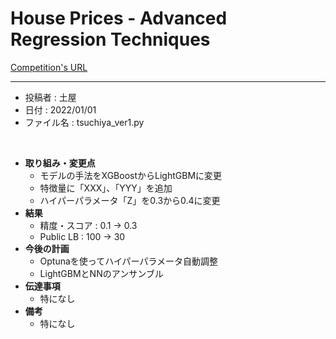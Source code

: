 <!-- 以下のフォーマットに沿って取り組んだことと結果をまとめていこう -->

# House Prices - Advanced Regression Techniques
[Competition's URL](https://www.kaggle.com/c/house-prices-advanced-regression-techniques)

<!-- ここから -->
-------------------------------------------------------------------------------------------------
- 投稿者 : 土屋
- 日付 : 2022/01/01
- ファイル名 : tsuchiya_ver1.py
<br>

- **取り組み・変更点**
    - モデルの手法をXGBoostからLightGBMに変更
    - 特徴量に「XXX」、「YYY」を追加
    - ハイパーパラメータ「Z」を0.3から0.4に変更
- **結果**
    - 精度・スコア : 0.1 -> 0.3
    - Public LB : 100 -> 30
- **今後の計画**
    - Optunaを使ってハイパーパラメータ自動調整
    - LightGBMとNNのアンサンブル
- **伝達事項**
    - 特になし
- **備考**
    - 特になし
<!-- ここまで -->

